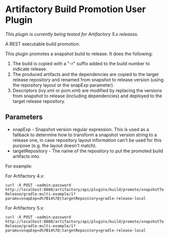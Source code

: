 Artifactory Build Promotion User Plugin
=======================================

*This plugin is currently being tested for Artifactory 5.x releases.*

A REST executable build promotion.

This plugin promotes a snapshot build to release. It does the following:

1. The build is copied with a "-r" suffix added to the build number to indicate
   release.
2. The produced artifacts and the dependencies are copied to the target release
   repository and renamed from snapshot to release version (using the repository
   layout or the snapExp parameter).
3. Descriptors (ivy.xml or pom.xml) are modified by replacing the versions from
   snapshot to release (including dependencies) and deployed to the target
   release repository.

Parameters
----------

- snapExp - Snapshot version regular expression. This is used as a fallback to
  determine how to transform a snapshot version string to a release one, in case
  repository layout information can't be used for this purpose (e.g. the layout
  doesn't match).
- targetRepository - The name of the repository to put the promoted build
  artifacts into.

For example:


For Artifactory 4.x:


`curl -X POST -uadmin:password http://localhost:8080/artifactory/api/plugins/build/promote/snapshotToRelease/gradle-multi-example/1?params=snapExp=d%7B14%7D|targetRepository=gradle-release-local` 


For Artifactory 5.x:


`curl -X POST -uadmin:password http://localhost:8080/artifactory/api/plugins/build/promote/snapshotToRelease/gradle-multi-example/1?params=snapExp=d%7B14%7D;targetRepository=gradle-release-local` 
